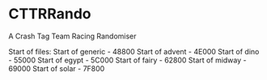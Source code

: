 # CTTRRando
A Crash Tag Team Racing Randomiser

Start of files:
Start of generic - 48800
Start of advent - 4E000
Start of dino - 55000
Start of egypt - 5C000
Start of fairy - 62800
Start of midway - 69000
Start of solar - 7F800